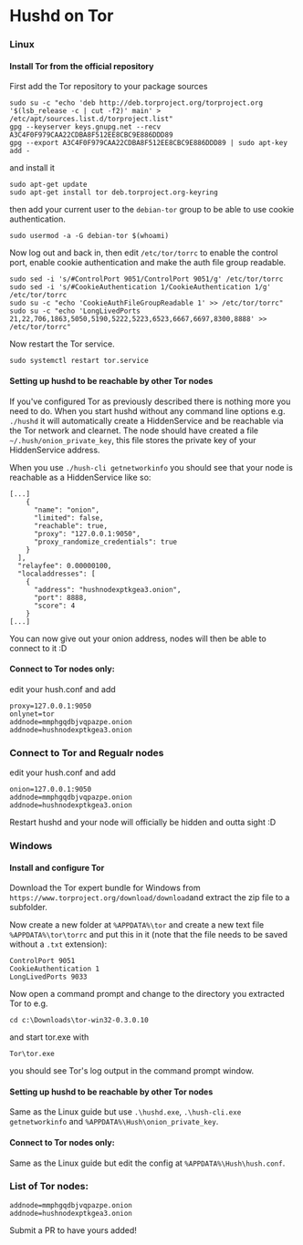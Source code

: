 # Hushd on Tor

### Linux

#### Install Tor from the official repository
First add the Tor repository to your package sources
```
sudo su -c "echo 'deb http://deb.torproject.org/torproject.org '$(lsb_release -c | cut -f2)' main' > /etc/apt/sources.list.d/torproject.list"
gpg --keyserver keys.gnupg.net --recv A3C4F0F979CAA22CDBA8F512EE8CBC9E886DDD89
gpg --export A3C4F0F979CAA22CDBA8F512EE8CBC9E886DDD89 | sudo apt-key add -
```
and install it
```
sudo apt-get update
sudo apt-get install tor deb.torproject.org-keyring
```
then add your current user to the `debian-tor` group to be able to use cookie authentication.
```
sudo usermod -a -G debian-tor $(whoami)
```

Now log out and back in, then edit `/etc/tor/torrc` to enable the control port, enable cookie authentication and make the auth file group readable.
```
sudo sed -i 's/#ControlPort 9051/ControlPort 9051/g' /etc/tor/torrc
sudo sed -i 's/#CookieAuthentication 1/CookieAuthentication 1/g' /etc/tor/torrc
sudo su -c "echo 'CookieAuthFileGroupReadable 1' >> /etc/tor/torrc"
sudo su -c "echo 'LongLivedPorts 21,22,706,1863,5050,5190,5222,5223,6523,6667,6697,8300,8888' >> /etc/tor/torrc"
```
Now restart the Tor service.
```
sudo systemctl restart tor.service
```

#### Setting up hushd to be reachable by other Tor nodes

If you've configured Tor as previously described there is nothing more you need to do. When you start hushd without any command line options e.g. `./hushd` it will automatically create a HiddenService and be reachable via the Tor network and clearnet. The node should have created a file `~/.hush/onion_private_key`, this file stores the private key of your HiddenService address.

When you use `./hush-cli getnetworkinfo` you should see that your node is reachable as a HiddenService like so:
```
[...]
    {
      "name": "onion",
      "limited": false,
      "reachable": true,
      "proxy": "127.0.0.1:9050",
      "proxy_randomize_credentials": true
    }
  ],
  "relayfee": 0.00000100,
  "localaddresses": [
    {
      "address": "hushnodexptkgea3.onion",
      "port": 8888,
      "score": 4
    }
[...]
```

You can now give out your onion address, nodes will then be able to connect to it :D

#### Connect to Tor nodes only:
edit your hush.conf and add
```
proxy=127.0.0.1:9050
onlynet=tor
addnode=mmphgqdbjvqpazpe.onion
addnode=hushnodexptkgea3.onion
``` 
### Connect to Tor and Regualr nodes
edit your hush.conf and add
```
onion=127.0.0.1:9050
addnode=mmphgqdbjvqpazpe.onion
addnode=hushnodexptkgea3.onion
```
Restart hushd and your node will officially be hidden and outta sight :D

### Windows

#### Install and configure Tor

Download the Tor expert bundle for Windows from `https://www.torproject.org/download/download`and extract the zip file to a subfolder.

Now create a new folder at `%APPDATA%\tor` and create a new text file `%APPDATA%\tor\torrc` and put this in it (note that the file needs to be saved without a `.txt` extension):
```
ControlPort 9051
CookieAuthentication 1
LongLivedPorts 9033
```

Now open a command prompt and change to the directory you extracted Tor to e.g.
```
cd c:\Downloads\tor-win32-0.3.0.10
```
and start tor.exe with
```
Tor\tor.exe
```
you should see Tor's log output in the command prompt window.

#### Setting up hushd to be reachable by other Tor nodes

Same as the Linux guide but use `.\hushd.exe`, `.\hush-cli.exe getnetworkinfo` and `%APPDATA%\Hush\onion_private_key`.

#### Connect to Tor nodes only:

Same as the Linux guide but edit the config at `%APPDATA%\Hush\hush.conf`.

### List of Tor nodes:
```
addnode=mmphgqdbjvqpazpe.onion
addnode=hushnodexptkgea3.onion
```

Submit a PR to have yours added!
